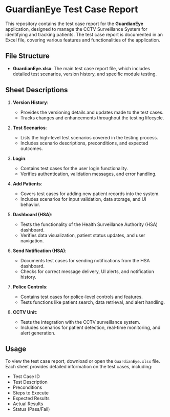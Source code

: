# GuardianEye Test Case Report

This repository contains the test case report for the **GuardianEye** application, designed to manage the CCTV Surveillance System for identifying and tracking patients. The test case report is documented in an Excel file, covering various features and functionalities of the application.

## File Structure

- **GuardianEye.xlsx**: The main test case report file, which includes detailed test scenarios, version history, and specific module testing.

## Sheet Descriptions

1. **Version History**:
   - Provides the versioning details and updates made to the test cases.
   - Tracks changes and enhancements throughout the testing lifecycle.

2. **Test Scenarios**:
   - Lists the high-level test scenarios covered in the testing process.
   - Includes scenario descriptions, preconditions, and expected outcomes.

3. **Login**:
   - Contains test cases for the user login functionality.
   - Verifies authentication, validation messages, and error handling.

4. **Add Patients**:
   - Covers test cases for adding new patient records into the system.
   - Includes scenarios for input validation, data storage, and UI behavior.

5. **Dashboard (HSA)**:
   - Tests the functionality of the Health Surveillance Authority (HSA) dashboard.
   - Verifies data visualization, patient status updates, and user navigation.

6. **Send Notification (HSA)**:
   - Documents test cases for sending notifications from the HSA dashboard.
   - Checks for correct message delivery, UI alerts, and notification history.

7. **Police Controls**:
   - Contains test cases for police-level controls and features.
   - Tests functions like patient search, data retrieval, and alert handling.

8. **CCTV Unit**:
   - Tests the integration with the CCTV surveillance system.
   - Includes scenarios for patient detection, real-time monitoring, and alert generation.

## Usage

To view the test case report, download or open the `GuardianEye.xlsx` file. Each sheet provides detailed information on the test cases, including:

- Test Case ID
- Test Description
- Preconditions
- Steps to Execute
- Expected Results
- Actual Results
- Status (Pass/Fail)





